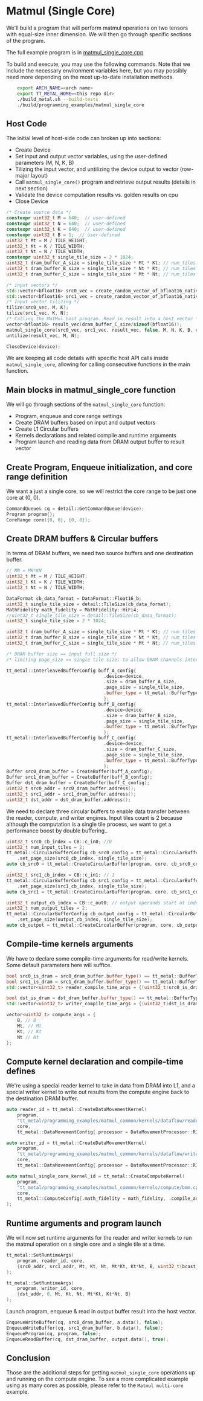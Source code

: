 # Matmul (Single Core)

We'll build a program that will perform matmul operations on two tensors with equal-size inner dimension. We will then go through specific sections of the program.

The full example program is in
[matmul_single_core.cpp](../../../tt_metal/programming_examples/matmul_single_core/matmul_single_core.cpp)

To build and execute, you may use the following commands. Note that we include the necessary environment variables here, but you may possibly need more depending on the most up-to-date installation methods.

```bash
    export ARCH_NAME=<arch name>
    export TT_METAL_HOME=<this repo dir>
    ./build_metal.sh --build-tests
    ./build/programming_examples/matmul_single_core
```

## Host Code

The initial level of host-side code can broken up into sections:

-   Create Device
-   Set input and output vector variables, using the user-defined parameters (M, N, K, B)
-   Tilizing the input vector, and untilizing the device output to vector (row-major layout)
-   Call `matmul_single_core()` program and retrieve output results (details in next section)
-   Validate the device computation results vs. golden results on cpu
-   Close Device

``` cpp
/* Create source data */
constexpr uint32_t M = 640;  // user-defined
constexpr uint32_t N = 640;  // user-defined
constexpr uint32_t K = 640;  // user-defined
constexpr uint32_t B = 1;  // user-defined
uint32_t Mt = M / TILE_HEIGHT;
uint32_t Kt = K / TILE_WIDTH;
uint32_t Nt = N / TILE_WIDTH;
constexpr uint32_t single_tile_size = 2 * 1024;
uint32_t dram_buffer_A_size = single_tile_size * Mt * Kt; // num_tiles of FP16_B
uint32_t dram_buffer_B_size = single_tile_size * Nt * Kt; // num_tiles of FP16_B
uint32_t dram_buffer_C_size = single_tile_size * Mt * Nt; // num_tiles of FP16_B

/* input vectors */
std::vector<bfloat16> src0_vec = create_random_vector_of_bfloat16_native(dram_buffer_A_size, 1, 123);
std::vector<bfloat16> src1_vec = create_random_vector_of_bfloat16_native(dram_buffer_B_size, 1, 12522);
/* Input vector tilizing */
tilize(src0_vec, M, K);
tilize(src1_vec, K, N);
/* Calling the MatMul host program. Read in result into a host vector */
vector<bfloat16> result_vec(dram_buffer_C_size/sizeof(bfloat16));
matmul_single_core(src0_vec, src1_vec, result_vec, false, M, N, K, B, device);
untilize(result_vec, M, N);

CloseDevice(device);
```

We are keeping all code details with specific host API calls inside `matmul_single_core`, allowing for calling consecutive functions in the main function.

## Main blocks in matmul_single_core function

We will go through sections of the `matmul_single_core` function:

-   Program, enqueue and core range settings
-   Create DRAM buffers based on input and output vectors
-   Create L1 Circular buffers
-   Kernels declarations and related compile and runtime arguments
-   Program launch and reading data from DRAM output buffer to result vector

## Create Program, Enqueue initialization, and core range definition

We want a just a single core, so we will restrict the core range to be just one core at (0, 0).

``` cpp
CommandQueue& cq = detail::GetCommandQueue(device);
Program program{};
CoreRange core({0, 0}, {0, 0});
```

## Create DRAM buffers & Circular buffers

In terms of DRAM buffers, we need two source buffers and one destination buffer.

``` cpp
// MN = MK*KN
uint32_t Mt = M / TILE_HEIGHT;
uint32_t Kt = K / TILE_WIDTH;
uint32_t Nt = N / TILE_WIDTH;

DataFormat cb_data_format = DataFormat::Float16_b;
uint32_t single_tile_size = detail::TileSize(cb_data_format);
MathFidelity math_fidelity = MathFidelity::HiFi4;
//uint32_t single_tile_size = detail::TileSize(cb_data_format);
uint32_t single_tile_size = 2 * 1024;

uint32_t dram_buffer_A_size = single_tile_size * Mt * Kt; // num_tiles of FP16_B, hard-coded in the reader/writer kernels
uint32_t dram_buffer_B_size = single_tile_size * Nt * Kt; // num_tiles of FP16_B, hard-coded in the reader/writer kernels
uint32_t dram_buffer_C_size = single_tile_size * Mt * Nt; // num_tiles of FP16_B, hard-coded in the reader/writer kernels

/* DRAM buffer size == input full size */
/* limiting page_size == single tile size; to allow DRAM channels interleaving */

tt_metal::InterleavedBufferConfig buff_A_config{
                                    .device=device,
                                    .size = dram_buffer_A_size,
                                    .page_size = single_tile_size,
                                    .buffer_type = tt_metal::BufferType::DRAM
                                    };
tt_metal::InterleavedBufferConfig buff_B_config{
                                    .device=device,
                                    .size = dram_buffer_B_size,
                                    .page_size = single_tile_size,
                                    .buffer_type = tt_metal::BufferType::DRAM
                                    };
tt_metal::InterleavedBufferConfig buff_C_config{
                                    .device=device,
                                    .size = dram_buffer_C_size,
                                    .page_size = single_tile_size,
                                    .buffer_type = tt_metal::BufferType::DRAM
                                    };
Buffer src0_dram_buffer = CreateBuffer(buff_A_config);
Buffer src1_dram_buffer = CreateBuffer(buff_B_config);
Buffer dst_dram_buffer = CreateBuffer(buff_C_config);
uint32_t src0_addr = src0_dram_buffer.address();
uint32_t src1_addr = src1_dram_buffer.address();
uint32_t dst_addr = dst_dram_buffer.address();
```

We need to declare three circular buffers to enable data transfer between the reader, compute, and writer engines. Input tiles count is 2 because although the computation is a single tile process, we want to get a performance boost by double buffering..

``` cpp
uint32_t src0_cb_index = CB::c_in0; //0
uint32_t num_input_tiles = 2;
tt_metal::CircularBufferConfig cb_src0_config = tt_metal::CircularBufferConfig(num_input_tiles * single_tile_size, {{src0_cb_index, cb_data_format}})
    .set_page_size(src0_cb_index, single_tile_size);
auto cb_src0 = tt_metal::CreateCircularBuffer(program, core, cb_src0_config);

uint32_t src1_cb_index = CB::c_in1; // 1
tt_metal::CircularBufferConfig cb_src1_config = tt_metal::CircularBufferConfig(num_input_tiles * single_tile_size, {{src1_cb_index, cb_data_format}})
    .set_page_size(src1_cb_index, single_tile_size);
auto cb_src1 = tt_metal::CreateCircularBuffer(program, core, cb_src1_config);

uint32_t output_cb_index = CB::c_out0; // output operands start at index 16
uint32_t num_output_tiles = 2;
tt_metal::CircularBufferConfig cb_output_config = tt_metal::CircularBufferConfig(num_output_tiles * single_tile_size, {{output_cb_index, cb_data_format}})
    .set_page_size(output_cb_index, single_tile_size);
auto cb_output = tt_metal::CreateCircularBuffer(program, core, cb_output_config);
```

## Compile-time kernels arguments

We have to declare some compile-time arguments for read/write kernels.
Some default parameters here will suffice.

``` cpp
bool src0_is_dram = src0_dram_buffer.buffer_type() == tt_metal::BufferType::DRAM ? 1 : 0;
bool src1_is_dram = src1_dram_buffer.buffer_type() == tt_metal::BufferType::DRAM ? 1 : 0;
std::vector<uint32_t> reader_compile_time_args = {(uint32_t)src0_is_dram, (uint32_t)src1_is_dram};

bool dst_is_dram = dst_dram_buffer.buffer_type() == tt_metal::BufferType::DRAM ? 1 : 0;
std::vector<uint32_t> writer_compile_time_args = {(uint32_t)dst_is_dram};

vector<uint32_t> compute_args = {
    B, // B
    Mt, // Mt
    Kt, // Kt
    Nt // Nt
};
```

## Compute kernel declaration and compile-time defines

We're using a special reader kernel to take in data from DRAM into L1, and a special writer kernel to write out results from the compute engine back to the destination DRAM buffer.

``` cpp
auto reader_id = tt_metal::CreateDataMovementKernel(
    program,
    "tt_metal/programming_examples/matmul_common/kernels/dataflow/reader_bmm_8bank.cpp",
    core,
    tt_metal::DataMovementConfig{.processor = DataMovementProcessor::RISCV_1, .noc = NOC::RISCV_1_default, .compile_args = reader_compile_time_args});

auto writer_id = tt_metal::CreateDataMovementKernel(
    program,
    "tt_metal/programming_examples/matmul_common/kernels/dataflow/writer_bmm_8bank.cpp",
    core,
    tt_metal::DataMovementConfig{.processor = DataMovementProcessor::RISCV_0, .noc = NOC::RISCV_0_default, .compile_args = writer_compile_time_args});

auto matmul_single_core_kernel_id = tt_metal::CreateComputeKernel(
    program,
    "tt_metal/programming_examples/matmul_common/kernels/compute/bmm.cpp",
    core,
    tt_metal::ComputeConfig{.math_fidelity = math_fidelity, .compile_args = compute_args}
);
```

## Runtime arguments and program launch

We will now set runtime arguments for the reader and writer kernels to run the matmul operation on a single core and a single tile at a time.

``` cpp
tt_metal::SetRuntimeArgs(
    program, reader_id, core,
    {src0_addr, src1_addr, Mt, Kt, Nt, Mt*Kt, Kt*Nt, B, uint32_t(bcast_batch ? 1 : 0)}
);

tt_metal::SetRuntimeArgs(
    program, writer_id, core,
    {dst_addr, 0, Mt, Kt, Nt, Mt*Kt, Kt*Nt, B}
);
```

Launch program, enqueue & read in output buffer result into the host vector.

``` cpp
EnqueueWriteBuffer(cq, src0_dram_buffer, a.data(), false);
EnqueueWriteBuffer(cq, src1_dram_buffer, b.data(), false);
EnqueueProgram(cq, program, false);
EnqueueReadBuffer(cq, dst_dram_buffer, output.data(), true);
```

## Conclusion

Those are the additional steps for getting `matmul_single_core` operations up and running on the compute engine. To see a more complicated example using as many cores as possible, please refer to the
`Matmul multi-core` example.
